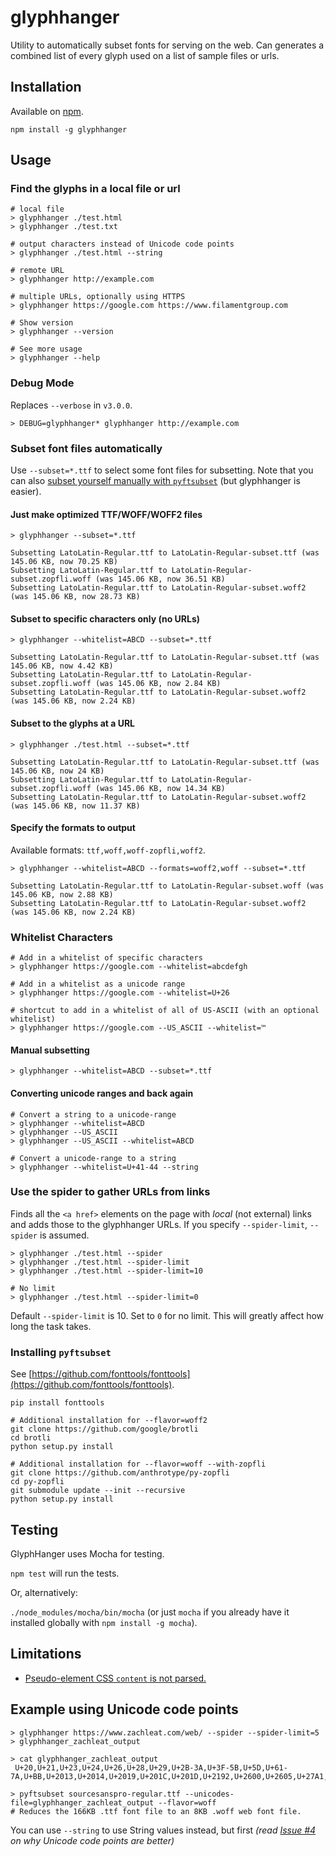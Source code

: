 # glyphhanger

Utility to automatically subset fonts for serving on the web. Can generates a combined list of every glyph used on a list of sample files or urls.

## Installation

Available on [npm](https://www.npmjs.com/package/glyphhanger).

```
npm install -g glyphhanger
```

## Usage

### Find the glyphs in a local file or url

```
# local file
> glyphhanger ./test.html
> glyphhanger ./test.txt

# output characters instead of Unicode code points
> glyphhanger ./test.html --string

# remote URL
> glyphhanger http://example.com

# multiple URLs, optionally using HTTPS
> glyphhanger https://google.com https://www.filamentgroup.com

# Show version
> glyphhanger --version

# See more usage
> glyphhanger --help
```

### Debug Mode

Replaces `--verbose` in `v3.0.0`.

```
> DEBUG=glyphhanger* glyphhanger http://example.com
```


### Subset font files automatically

Use `--subset=*.ttf` to select some font files for subsetting. Note that you can also [subset yourself manually with `pyftsubset`](docs/manual-subset.md) (but glyphhanger is easier).

#### Just make optimized TTF/WOFF/WOFF2 files

```
> glyphhanger --subset=*.ttf

Subsetting LatoLatin-Regular.ttf to LatoLatin-Regular-subset.ttf (was 145.06 KB, now 70.25 KB)
Subsetting LatoLatin-Regular.ttf to LatoLatin-Regular-subset.zopfli.woff (was 145.06 KB, now 36.51 KB)
Subsetting LatoLatin-Regular.ttf to LatoLatin-Regular-subset.woff2 (was 145.06 KB, now 28.73 KB)
```

#### Subset to specific characters only (no URLs)

```
> glyphhanger --whitelist=ABCD --subset=*.ttf

Subsetting LatoLatin-Regular.ttf to LatoLatin-Regular-subset.ttf (was 145.06 KB, now 4.42 KB)
Subsetting LatoLatin-Regular.ttf to LatoLatin-Regular-subset.zopfli.woff (was 145.06 KB, now 2.84 KB)
Subsetting LatoLatin-Regular.ttf to LatoLatin-Regular-subset.woff2 (was 145.06 KB, now 2.24 KB)
```

#### Subset to the glyphs at a URL

```
> glyphhanger ./test.html --subset=*.ttf

Subsetting LatoLatin-Regular.ttf to LatoLatin-Regular-subset.ttf (was 145.06 KB, now 24 KB)
Subsetting LatoLatin-Regular.ttf to LatoLatin-Regular-subset.zopfli.woff (was 145.06 KB, now 14.34 KB)
Subsetting LatoLatin-Regular.ttf to LatoLatin-Regular-subset.woff2 (was 145.06 KB, now 11.37 KB)
```

#### Specify the formats to output

Available formats: `ttf,woff,woff-zopfli,woff2`.

```
> glyphhanger --whitelist=ABCD --formats=woff2,woff --subset=*.ttf

Subsetting LatoLatin-Regular.ttf to LatoLatin-Regular-subset.woff (was 145.06 KB, now 2.88 KB)
Subsetting LatoLatin-Regular.ttf to LatoLatin-Regular-subset.woff2 (was 145.06 KB, now 2.24 KB)
```

### Whitelist Characters

```
# Add in a whitelist of specific characters
> glyphhanger https://google.com --whitelist=abcdefgh

# Add in a whitelist as a unicode range
> glyphhanger https://google.com --whitelist=U+26

# shortcut to add in a whitelist of all of US-ASCII (with an optional whitelist)
> glyphhanger https://google.com --US_ASCII --whitelist=™
```

#### Manual subsetting
```
> glyphhanger --whitelist=ABCD --subset=*.ttf
```

#### Converting unicode ranges and back again

```
# Convert a string to a unicode-range
> glyphhanger --whitelist=ABCD
> glyphhanger --US_ASCII
> glyphhanger --US_ASCII --whitelist=ABCD

# Convert a unicode-range to a string
> glyphhanger --whitelist=U+41-44 --string
```

### Use the spider to gather URLs from links

Finds all the `<a href>` elements on the page with *local* (not external) links and adds those to the glyphhanger URLs. If you specify `--spider-limit`, `--spider` is assumed.

```
> glyphhanger ./test.html --spider
> glyphhanger ./test.html --spider-limit
> glyphhanger ./test.html --spider-limit=10

# No limit
> glyphhanger ./test.html --spider-limit=0
```

Default `--spider-limit` is 10. Set to `0` for no limit. This will greatly affect how long the task takes.

### Installing `pyftsubset`

See [https://github.com/fonttools/fonttools](https://github.com/fonttools/fonttools).

```
pip install fonttools

# Additional installation for --flavor=woff2
git clone https://github.com/google/brotli
cd brotli
python setup.py install

# Additional installation for --flavor=woff --with-zopfli
git clone https://github.com/anthrotype/py-zopfli
cd py-zopfli
git submodule update --init --recursive
python setup.py install
```


## Testing

GlyphHanger uses Mocha for testing.

`npm test` will run the tests.

Or, alternatively:

`./node_modules/mocha/bin/mocha` (or just `mocha` if you already have it installed globally with `npm install -g mocha`).

## Limitations

* [Pseudo-element CSS `content` is not parsed.](https://github.com/filamentgroup/glyphhanger/issues/10)

## Example using Unicode code points

```
> glyphhanger https://www.zachleat.com/web/ --spider --spider-limit=5 > glyphhanger_zachleat_output

> cat glyphhanger_zachleat_output
 U+20,U+21,U+23,U+24,U+26,U+28,U+29,U+2B-3A,U+3F-5B,U+5D,U+61-7A,U+BB,U+2013,U+2014,U+2019,U+201C,U+201D,U+2192,U+2600,U+2605,U+27A1,U+FE0F,U+1F525

> pyftsubset sourcesanspro-regular.ttf --unicodes-file=glyphhanger_zachleat_output --flavor=woff
# Reduces the 166KB .ttf font file to an 8KB .woff web font file.
``` 

You can use `--string` to use String values instead, but first _(read [Issue #4](https://github.com/filamentgroup/glyphhanger/issues/4)  on why Unicode code points are better)_
